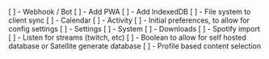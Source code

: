 [ ] - Webhook / Bot
[ ] - Add PWA
[ ] - Add IndexedDB
[ ] - File system to client sync
[ ] - Calendar
[ ] - Activity
[ ] - Initial preferences, to allow for config settings
[ ] - Settings
[ ] - System
[ ] - Downloads
[ ] - Spotify import
[ ] - Listen for streams (twitch, etc)
[ ] - Boolean to allow for self hosted database or Satellite generate database
[ ] - Profile based content selection